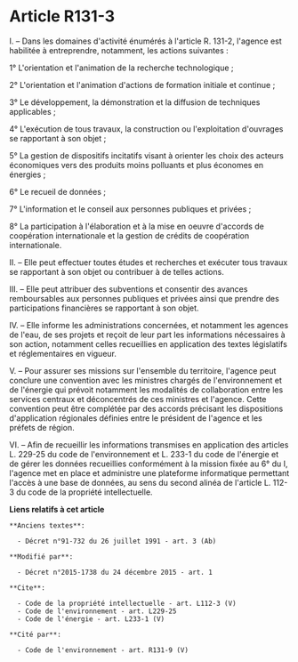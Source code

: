 # Article R131-3

I. – Dans les domaines d'activité énumérés à l'article R. 131-2, l'agence est habilitée à entreprendre, notamment, les
actions suivantes : 

1° L'orientation et l'animation de la recherche technologique ; 

2° L'orientation et l'animation d'actions de formation initiale et continue ; 

3° Le développement, la démonstration et la diffusion de techniques applicables ; 

4° L'exécution de tous travaux, la construction ou l'exploitation d'ouvrages se rapportant à son objet ; 

5° La gestion de dispositifs incitatifs visant à orienter les choix des acteurs économiques vers des produits moins polluants
et plus économes en énergies ; 

6° Le recueil de données ; 

7° L'information et le conseil aux personnes publiques et privées ; 

8° La participation à l'élaboration et à la mise en oeuvre d'accords de coopération internationale et la gestion de crédits
de coopération internationale. 

II. – Elle peut effectuer toutes études et recherches et exécuter tous travaux se rapportant à son objet ou contribuer à de
telles actions. 

III. – Elle peut attribuer des subventions et consentir des avances remboursables aux personnes publiques et privées ainsi
que prendre des participations financières se rapportant à son objet. 

IV. – Elle informe les administrations concernées, et notamment les agences de l'eau, de ses projets et reçoit de leur part
les informations nécessaires à son action, notamment celles recueillies en application des textes législatifs et
réglementaires en vigueur. 

V. – Pour assurer ses missions sur l'ensemble du territoire, l'agence peut conclure une convention avec les ministres chargés
de l'environnement et de l'énergie qui prévoit notamment les modalités de collaboration entre les services centraux et
déconcentrés de ces ministres et l'agence. Cette convention peut être complétée par des accords précisant les dispositions
d'application régionales définies entre le président de l'agence et les préfets de région. 

VI. – Afin de recueillir les informations transmises en application des articles L. 229-25 du code de l'environnement et L.
233-1 du code de l'énergie et de gérer les données recueillies conformément à la mission fixée au 6° du I, l'agence met en
place et administre une plateforme informatique permettant l'accès à une base de données, au sens du second alinéa de
l'article L. 112-3 du code de la propriété intellectuelle.

**Liens relatifs à cet article**

	**Anciens textes**:

	  - Décret n°91-732 du 26 juillet 1991 - art. 3 (Ab)

	**Modifié par**:

	  - Décret n°2015-1738 du 24 décembre 2015 - art. 1

	**Cite**:

	  - Code de la propriété intellectuelle - art. L112-3 (V)
	  - Code de l'environnement - art. L229-25
	  - Code de l'énergie - art. L233-1 (V)

	**Cité par**:

	  - Code de l'environnement - art. R131-9 (V)

